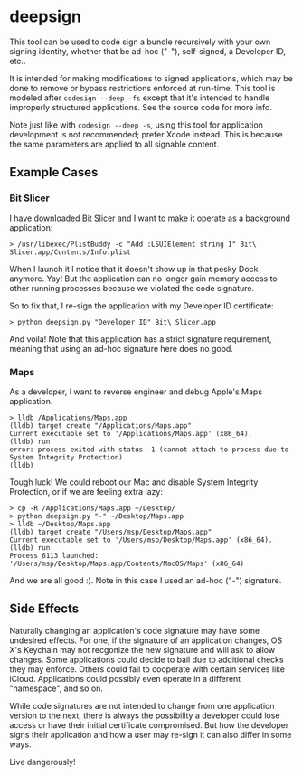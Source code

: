 # deepsign

This tool can be used to code sign a bundle recursively with your own signing identity, whether that be ad-hoc ("-"), self-signed, a Developer ID, etc..

It is intended for making modifications to signed applications, which may be done to remove or bypass restrictions enforced at run-time. This tool is modeled after `codesign --deep -fs` except that it's intended to handle improperly structured applications. See the source code for more info.

Note just like with `codesign --deep -s`, using this tool for application development is not recommended; prefer Xcode instead. This is because the same parameters are applied to all signable content.

## Example Cases

### Bit Slicer
I have downloaded [Bit Slicer](https://github.com/zorgiepoo/Bit-Slicer) and I want to make it operate as a background application:

```
> /usr/libexec/PlistBuddy -c "Add :LSUIElement string 1" Bit\ Slicer.app/Contents/Info.plist
```
When I launch it I notice that it doesn't show up in that pesky Dock anymore. Yay! But the application can no longer gain memory access to other running processes because we violated the code signature.

So to fix that, I re-sign the application with my Developer ID certificate:

```
> python deepsign.py "Developer ID" Bit\ Slicer.app
```

And voila! Note that this application has a strict signature requirement, meaning that using an ad-hoc signature here does no good.

### Maps

As a developer, I want to reverse engineer and debug Apple's Maps application.

```
> lldb /Applications/Maps.app
(lldb) target create "/Applications/Maps.app"
Current executable set to '/Applications/Maps.app' (x86_64).
(lldb) run
error: process exited with status -1 (cannot attach to process due to System Integrity Protection)
(lldb) 
```

Tough luck! We could reboot our Mac and disable System Integrity Protection, or if we are feeling extra lazy:

```
> cp -R /Applications/Maps.app ~/Desktop/
> python deepsign.py "-" ~/Desktop/Maps.app
> lldb ~/Desktop/Maps.app
(lldb) target create "/Users/msp/Desktop/Maps.app"
Current executable set to '/Users/msp/Desktop/Maps.app' (x86_64).
(lldb) run
Process 6113 launched: '/Users/msp/Desktop/Maps.app/Contents/MacOS/Maps' (x86_64)
```

And we are all good :). Note in this case I used an ad-hoc ("-") signature.

## Side Effects

Naturally changing an application's code signature may have some undesired effects. For one, if the signature of an application changes, OS X's Keychain may not recgonize the new signature and will ask to allow changes. Some applications could decide to bail due to additional checks they may enforce. Others could fail to cooperate with certain services like iCloud. Applications could possibly even operate in a different "namespace", and so on.

While code signatures are not intended to change from one application version to the next, there is always the possibility a developer could lose access or have their initial certificate compromised. But how the developer signs their application and how a user may re-sign it can also differ in some ways.

Live dangerously!
